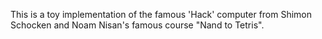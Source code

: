 This is a toy implementation of the famous 'Hack' computer from Shimon Schocken and Noam Nisan's famous course "Nand to Tetris". 
